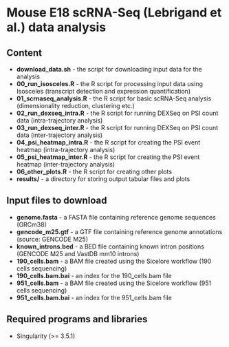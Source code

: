# Mouse E18 scRNA-Seq (Lebrigand et al.) data analysis

## Content

  * **download_data.sh** - the script for downloading input data for the analysis
  * **00_run_isosceles.R** - the R script for processing input data using Isosceles (transcript detection and expression quantification)
  * **01_scrnaseq_analysis.R** - the R script for basic scRNA-Seq analysis (dimensionality reduction, clustering etc.)
  * **02_run_dexseq_intra.R** - the R script for running DEXSeq on PSI count data (intra-trajectory analysis)
  * **03_run_dexseq_inter.R** - the R script for running DEXSeq on PSI count data (inter-trajectory analysis)
  * **04_psi_heatmap_intra.R** - the R script for creating the PSI event heatmap (intra-trajectory analysis)
  * **05_psi_heatmap_inter.R** - the R script for creating the PSI event heatmap (inter-trajectory analysis)
  * **06_other_plots.R** - the R script for creating other plots
  * **results/** - a directory for storing output tabular files and plots

## Input files to download

  * **genome.fasta** - a FASTA file containing reference genome sequences (GRCm38)
  * **gencode_m25.gtf** - a GTF file containing reference genome annotations (source: GENCODE M25)
  * **known_introns.bed** - a BED file containing known intron positions (GENCODE M25 and VastDB mm10 introns)
  * **190_cells.bam** - a BAM file created using the Sicelore workflow (190 cells sequencing)
  * **190_cells.bam.bai** - an index for the 190_cells.bam file
  * **951_cells.bam** - a BAM file created using the Sicelore workflow (951 cells sequencing)
  * **951_cells.bam.bai** - an index for the 951_cells.bam file

## Required programs and libraries

  * Singularity (>= 3.5.1)
